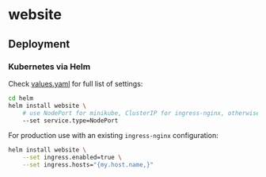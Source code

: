 website
=======

Deployment
----------

### Kubernetes via Helm

Check [values.yaml](./helm/website/values.yaml) for full list of settings:

```bash
cd helm
helm install website \
    # use NodePort for minikube, ClusterIP for ingress-nginx, otherwise LoadBalancer
    --set service.type=NodePort
```

For production use with an existing `ingress-nginx` configuration:

```bash
helm install website \
    --set ingress.enabled=true \
    --set ingress.hosts="{my.host.name,}"
```
